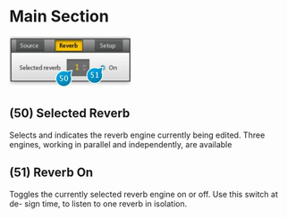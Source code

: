# Main Section

![](../include/spat_11.jpg)

## (50) Selected Reverb
Selects and indicates the reverb engine currently being edited. Three engines,
working in parallel and independently, are available


## (51) Reverb On
Toggles the currently selected reverb engine on or off. Use this switch at de-
sign time, to listen to one reverb in isolation.
